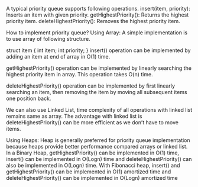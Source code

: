 A typical priority queue supports following operations.
insert(item, priority): Inserts an item with given priority.
getHighestPriority(): Returns the highest priority item.
deleteHighestPriority(): Removes the highest priority item.



How to implement priority queue?
Using Array: A simple implementation is to use array of following structure.

struct item {
   int item;
   int priority;
}
insert() operation can be implemented by adding an item at end of array in O(1) time.

getHighestPriority() operation can be implemented by linearly searching the highest priority item in array. This operation takes O(n) time.

deleteHighestPriority() operation can be implemented by first linearly searching an item, then removing the item by moving all subsequent items one position back.

We can also use Linked List, time complexity of all operations with linked list remains same as array. The advantage with linked list is deleteHighestPriority() can be more efficient as we don’t have to move items.

Using Heaps:
Heap is generally preferred for priority queue implementation because heaps provide better performance compared arrays or linked list. In a Binary Heap, getHighestPriority() can be implemented in O(1) time, insert() can be implemented in O(Logn) time and deleteHighestPriority() can also be implemented in O(Logn) time.
With Fibonacci heap, insert() and getHighestPriority() can be implemented in O(1) amortized time and deleteHighestPriority() can be implemented in O(Logn) amortized time